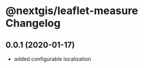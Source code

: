 @nextgis/leaflet-measure Changelog
==================================

## 0.0.1 (2020-01-17)

* added configurable localization
